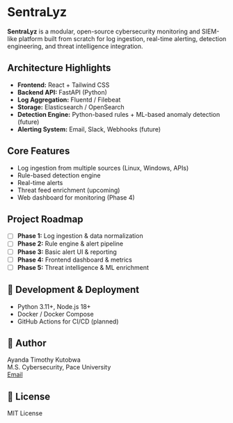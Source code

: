 # SentraLyz

**SentraLyz** is a modular, open-source cybersecurity monitoring and SIEM-like platform built from scratch for log ingestion, real-time alerting, detection engineering, and threat intelligence integration.

##  Architecture Highlights
- **Frontend:** React + Tailwind CSS
- **Backend API:** FastAPI (Python)
- **Log Aggregation:** Fluentd / Filebeat
- **Storage:** Elasticsearch / OpenSearch
- **Detection Engine:** Python-based rules + ML-based anomaly detection (future)
- **Alerting System:** Email, Slack, Webhooks (future)

##  Core Features
- Log ingestion from multiple sources (Linux, Windows, APIs)
- Rule-based detection engine
- Real-time alerts
- Threat feed enrichment (upcoming)
- Web dashboard for monitoring (Phase 4)

##  Project Roadmap
- [ ] **Phase 1:** Log ingestion & data normalization
- [ ] **Phase 2:** Rule engine & alert pipeline
- [ ] **Phase 3:** Basic alert UI & reporting
- [ ] **Phase 4:** Frontend dashboard & metrics
- [ ] **Phase 5:** Threat intelligence & ML enrichment

## 🧪 Development & Deployment
- Python 3.11+, Node.js 18+
- Docker / Docker Compose
- GitHub Actions for CI/CD (planned)

## 👤 Author
Ayanda Timothy Kutobwa  
M.S. Cybersecurity, Pace University  
[Email](mailto:akutobwa@gmail.com)

## 📄 License
MIT License
